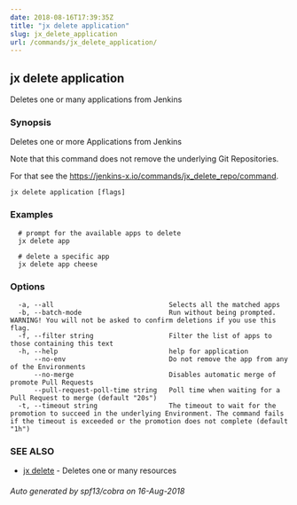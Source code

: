 ```yaml
---
date: 2018-08-16T17:39:35Z
title: "jx delete application"
slug: jx_delete_application
url: /commands/jx_delete_application/
---
```

## jx delete application

Deletes one or many applications from Jenkins

### Synopsis

Deletes one or more Applications from Jenkins 

Note that this command does not remove the underlying Git Repositories. 

For that see the https://jenkins-x.io/commands/jx_delete_repo/command.

```
jx delete application [flags]
```

### Examples

```
  # prompt for the available apps to delete
  jx delete app
  
  # delete a specific app
  jx delete app cheese
```

### Options

```
  -a, --all                             Selects all the matched apps
  -b, --batch-mode                      Run without being prompted. WARNING! You will not be asked to confirm deletions if you use this flag.
  -f, --filter string                   Filter the list of apps to those containing this text
  -h, --help                            help for application
      --no-env                          Do not remove the app from any of the Environments
      --no-merge                        Disables automatic merge of promote Pull Requests
      --pull-request-poll-time string   Poll time when waiting for a Pull Request to merge (default "20s")
  -t, --timeout string                  The timeout to wait for the promotion to succeed in the underlying Environment. The command fails if the timeout is exceeded or the promotion does not complete (default "1h")
```

### SEE ALSO

* [jx delete](/commands/jx_delete/)	 - Deletes one or many resources

###### Auto generated by spf13/cobra on 16-Aug-2018
